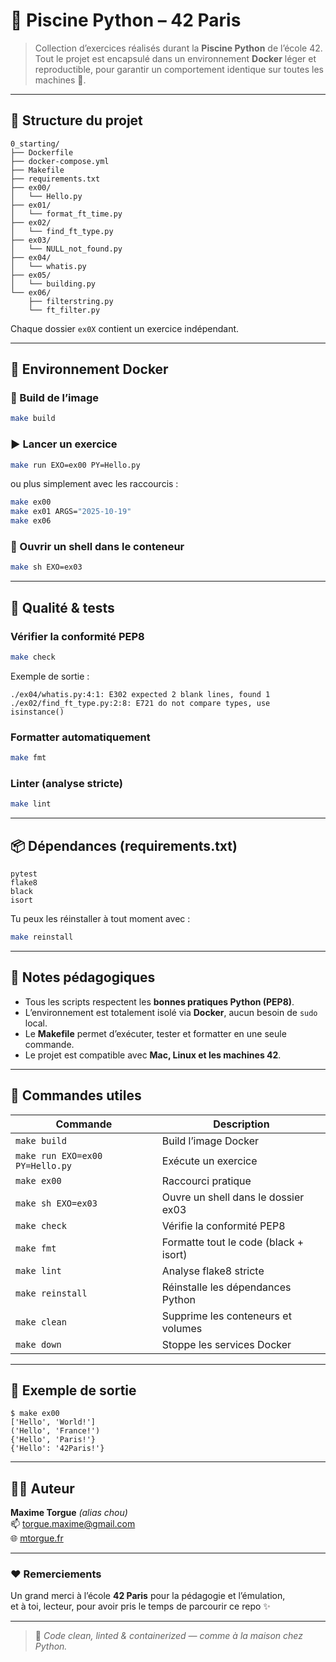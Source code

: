 # 🧠 Piscine Python – 42 Paris

> Collection d’exercices réalisés durant la **Piscine Python** de l’école 42.  
> Tout le projet est encapsulé dans un environnement **Docker** léger et reproductible, pour garantir un comportement identique sur toutes les machines 🐳.

---

## 🚀 Structure du projet

```
0_starting/
├── Dockerfile
├── docker-compose.yml
├── Makefile
├── requirements.txt
├── ex00/
│   └── Hello.py
├── ex01/
│   └── format_ft_time.py
├── ex02/
│   └── find_ft_type.py
├── ex03/
│   └── NULL_not_found.py
├── ex04/
│   └── whatis.py
├── ex05/
│   └── building.py
└── ex06/
    ├── filterstring.py
    └── ft_filter.py
```

Chaque dossier `ex0X` contient un exercice indépendant.

---

## 🐳 Environnement Docker

### 🔧 Build de l’image
```bash
make build
```

### ▶️ Lancer un exercice
```bash
make run EXO=ex00 PY=Hello.py
```

ou plus simplement avec les raccourcis :
```bash
make ex00
make ex01 ARGS="2025-10-19"
make ex06
```

### 💬 Ouvrir un shell dans le conteneur
```bash
make sh EXO=ex03
```

---

## 🧹 Qualité & tests

### Vérifier la conformité PEP8
```bash
make check
```

Exemple de sortie :
```
./ex04/whatis.py:4:1: E302 expected 2 blank lines, found 1
./ex02/find_ft_type.py:2:8: E721 do not compare types, use isinstance()
```

### Formatter automatiquement
```bash
make fmt
```

### Linter (analyse stricte)
```bash
make lint
```

---

## 📦 Dépendances (requirements.txt)

```text
pytest
flake8
black
isort
```

Tu peux les réinstaller à tout moment avec :
```bash
make reinstall
```

---

## 🧠 Notes pédagogiques

- Tous les scripts respectent les **bonnes pratiques Python (PEP8)**.
- L’environnement est totalement isolé via **Docker**, aucun besoin de `sudo` local.
- Le **Makefile** permet d’exécuter, tester et formatter en une seule commande.
- Le projet est compatible avec **Mac, Linux et les machines 42**.

---

## 🧰 Commandes utiles

| Commande | Description |
|-----------|--------------|
| `make build` | Build l’image Docker |
| `make run EXO=ex00 PY=Hello.py` | Exécute un exercice |
| `make ex00` | Raccourci pratique |
| `make sh EXO=ex03` | Ouvre un shell dans le dossier ex03 |
| `make check` | Vérifie la conformité PEP8 |
| `make fmt` | Formatte tout le code (black + isort) |
| `make lint` | Analyse flake8 stricte |
| `make reinstall` | Réinstalle les dépendances Python |
| `make clean` | Supprime les conteneurs et volumes |
| `make down` | Stoppe les services Docker |

---

## 🧾 Exemple de sortie

```
$ make ex00
['Hello', 'World!']
('Hello', 'France!')
{'Hello', 'Paris!'}
{'Hello': '42Paris!'}
```

---

## 🧑‍💻 Auteur

**Maxime Torgue** *(alias chou)*  
📫 [torgue.maxime@gmail.com](mailto:torgue.maxime@gmail.com)  
🌐 [mtorgue.fr](https://mtorgue.fr)

---

### ❤️ Remerciements
Un grand merci à l’école **42 Paris** pour la pédagogie et l’émulation,  
et à toi, lecteur, pour avoir pris le temps de parcourir ce repo ✨

---

> 🐍 *Code clean, linted & containerized — comme à la maison chez Python.*
